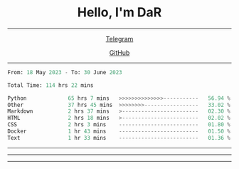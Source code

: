 <!-- Matrix -->
<h1 align="center">Hello, I'm DaR</h1>

---

<p align="center">
  <a href="https://t.me/FFlXlX">Telegram</a>
</p>

<p align="center">
  <a href="https://github.com/qithoniq/matrix">GitHub</a>
</p>

---

<!--START_SECTION:waka-->

```python
From: 18 May 2023 - To: 30 June 2023

Total Time: 114 hrs 22 mins

Python             65 hrs 7 mins   >>>>>>>>>>>>>>-----------   56.94 %
Other              37 hrs 45 mins  >>>>>>>>-----------------   33.02 %
Markdown           2 hrs 37 mins   >------------------------   02.30 %
HTML               2 hrs 18 mins   >------------------------   02.02 %
CSS                2 hrs 3 mins    -------------------------   01.80 %
Docker             1 hr 43 mins    -------------------------   01.50 %
Text               1 hr 33 mins    -------------------------   01.36 %
```
---
---
---
